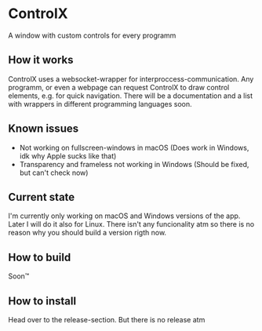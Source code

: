 # ControlX
A window with custom controls for every programm
## How it works
ControlX uses a websocket-wrapper for interproccess-communication. Any programm, or even a webpage can request ControlX to draw control elements, e.g. for quick navigation. There will be a documentation and a list with wrappers in different programming languages soon.

## Known issues
 - Not working on fullscreen-windows in macOS (Does work in Windows, idk why Apple sucks like that)
 - Transparency and frameless not working in Windows (Should be fixed, but can't check now)
 
## Current state
I'm currently only working on macOS and Windows versions of the app. Later I will do it also for Linux. There isn't any funcionality atm so there is no reason why you should build a version rigth now.

## How to build
Soon:tm:

## How to install
Head over to the release-section.
But there is no release atm
